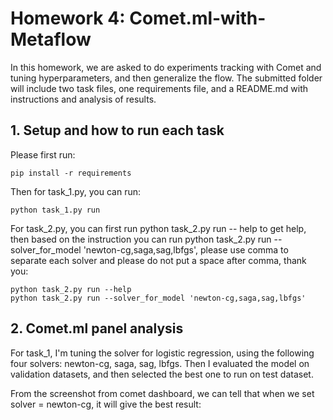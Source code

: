 # Homework 4: Comet.ml-with-Metaflow

In this homework, we are asked to do experiments tracking with Comet and tuning hyperparameters, and then generalize the flow. The submitted folder will include two task files, one requirements file, and a README.md with instructions and analysis of results.

## 1. Setup and how to run each task

Please first run:

```commandline
pip install -r requirements
```

Then for task_1.py, you can run:

```commandline
python task_1.py run
```

For task_2.py, you can first run python task_2.py run -- help to get help, then based on the instruction you can run python task_2.py run --solver_for_model 'newton-cg,saga,sag,lbfgs', please use comma to separate each solver and please do not put a space after comma, thank you:

```commandline
python task_2.py run --help
python task_2.py run --solver_for_model 'newton-cg,saga,sag,lbfgs'
```

## 2. Comet.ml panel analysis

For task_1, I'm tuning the solver for logistic regression, using the following four solvers: newton-cg, saga, sag, lbfgs. Then I evaluated the model on validation datasets, and then selected the best one to run on test dataset.

From the screenshot from comet dashboard, we can tell that when we set solver = newton-cg, it will give the best result:



